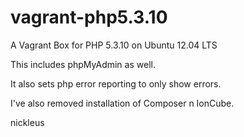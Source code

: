 # vagrant-php5.3.10

A Vagrant Box for PHP 5.3.10 on Ubuntu 12.04 LTS

This includes phpMyAdmin as well.

It also sets php error reporting to only show errors.

I've also removed installation of Composer n IonCube.

nickleus
